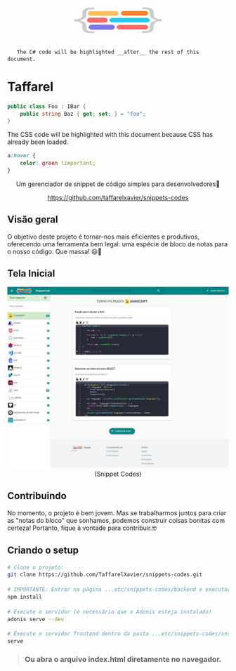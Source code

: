 <div align="center">
<br>
<br>
<img width="200" src="snippets/assets/imagens/logo.svg" alt="snippets-code">
<br>
<br>
</div>


       The C# code will be highlighted __after__ the rest of this document.

# Taffarel 

```csharp
public class Foo : IBar {
    public string Baz { get; set; } = "foo";
}
```

The CSS code will be highlighted with this document because CSS has already been loaded.

```css
a:hover {
    color: green !important;
}
```

<p align="center" color="#6a737d">
Um gerenciador de snippet de código simples para desenvolvedores🚀
</p>
<p align="center">
 <a href="https://github.com/taffarelxavier/snippets-codes" target="_blank">
 https://github.com/taffarelxavier/snippets-codes</a>
</p>

## Visão geral

O objetivo deste projeto é tornar-nos mais eficientes e produtivos, oferecendo uma ferramenta bem legal: uma espécie de bloco de notas para o nosso código. Que massa! 😃📝

## Tela Inicial

<div align="center">

![Snippet Codes](https://github.com/TaffarelXavier/snippets-codes/blob/master/snippets/assets/imagens/pagina-principal.png?raw=true)
(Snippet Codes)

</div>

## Contribuindo

No momento, o projeto é bem jovem. Mas se trabalharmos juntos para criar as "notas do bloco" que sonhamos, podemos construir coisas bonitas com certeza!
Portanto, fique à vontade para contribuir.🤓

## Criando o setup

``` bash
# Clone o projeto:
git clone https://github.com/TaffarelXavier/snippets-codes.git

# IMPORTANTE: Entrar na página ...etc/snippets-codes/backend e executar este comando:
npm install

# Execute o servidor (é necessário que o Adonis esteja instalado)
adonis serve --dev

# Execute o servidor frontend dentro da pasta ...etc/snippets-codes/snippets
serve
```
> ### Ou abra o arquivo index.html diretamente no navegador.